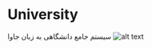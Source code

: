 # University
سیستم جامع دانشگاهی به زبان جاوا
![alt text](https://github.com/SayeyeZohor2/University/blob/main/picture/pexels-photo-4017430.webp)
